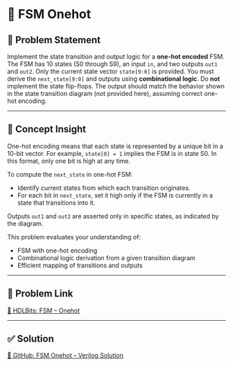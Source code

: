 # 🔁 FSM Onehot

## 📌 Problem Statement

Implement the state transition and output logic for a **one-hot encoded** FSM. The FSM has 10 states (S0 through S9), an input `in`, and two outputs `out1` and `out2`. Only the current state vector `state[9:0]` is provided. You must derive the `next_state[9:0]` and outputs using **combinational logic**. Do **not** implement the state flip-flops. The output should match the behavior shown in the state transition diagram (not provided here), assuming correct one-hot encoding.

---

## 🧠 Concept Insight

One-hot encoding means that each state is represented by a unique bit in a 10-bit vector. For example, `state[0] = 1` implies the FSM is in state S0. In this format, only one bit is high at any time.

To compute the `next_state` in one-hot FSM:
- Identify current states from which each transition originates.
- For each bit in `next_state`, set it high only if the FSM is currently in a state that transitions into it.

Outputs `out1` and `out2` are asserted only in specific states, as indicated by the diagram.

This problem evaluates your understanding of:
- FSM with one-hot encoding
- Combinational logic derivation from a given transition diagram
- Efficient mapping of transitions and outputs

---

## 🔗 Problem Link

[🔗 HDLBits: FSM – Onehot](https://hdlbits.01xz.net/wiki/Fsm_onehot)

---

## ✅ Solution

[🔗 GitHub: FSM Onehot – Verilog Solution]([https://github.com/EswarAdithya011/HDLBits-verilog-practice/blob/main/FSMs/fsm_onehot.sv](https://github.com/EswarAdithya011/HDLBits/blob/main/Problem%20Sets/3.%20Circuits/Sequential%20logic/3.9%20Finite%20State%20Machines/3.9.14%20One-hot%20FSM/fsm_onehot.v))
